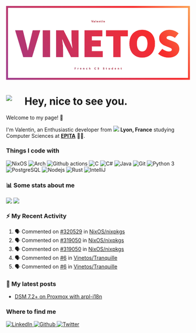 <!--
**Vinetos/Vinetos** is a ✨ _special_ ✨ repository because its `README.md` (this file) appears on your GitHub profile.
-->
<a align="center" href="https://vinetos.fr">
  <img src="https://raw.githubusercontent.com/Vinetos/Vinetos/master/Vinetos%20Banner.png" />
</a>

# <img align="left" src="https://cdn.discordapp.com/emojis/938153240527265812.webp" width="10%" /> Hey, nice to see you.

Welcome to my page! :wave:  

I'm Valentin, an Enthusiastic developer from <img src="https://cdn-icons-png.flaticon.com/512/197/197560.png" width="13"/> **Lyon, France** studying Computer Sciences at [**EPITA**](https://www.epita.fr/en/) 👨‍🎓.

### Things I code with
<p>
  <img alt="NixOS" src="https://img.shields.io/badge/-NixOS-00cec9?style=flat-square&logo=nixos&logoColor=white" />
  <img alt="Arch" src="https://img.shields.io/badge/-Arch-2088FF?style=flat-square&logo=arch-linux&logoColor=white" />
  <img alt="Github actions" src="https://img.shields.io/badge/-Github_Actions-4834d4?style=flat-square&logo=github-actions&logoColor=white" />
  <img alt="C" src="https://img.shields.io/badge/-C-be2edd?style=flat-square&logo=c&logoColor=white" />
  <img alt="C#" src="https://img.shields.io/badge/-C%23-E10098?style=flat-square&logo=c#&logoColor=white" />
  <img alt="Java" src="https://img.shields.io/badge/-Java-ea2845?style=flat-square&logo=openjdk&logoColor=white" />
  <img alt="Git" src="https://img.shields.io/badge/-Git-F05032?style=flat-square&logo=git&logoColor=white" />
  <img alt="Python 3" src="https://img.shields.io/badge/-Python%203-F7B93E?style=flat-square&logo=python&logoColor=white" />
  <img alt="PostgreSQL" src="https://img.shields.io/badge/-PostgreSQL-13aa52?style=flat-square&logo=mongodb&logoColor=white" />
  <img alt="Nodejs" src="https://img.shields.io/badge/-Nodejs-43853d?style=flat-square&logo=Node.js&logoColor=white" />
  <img alt="Rust" src="https://img.shields.io/badge/-Rust-f7f1e3?style=flat-square&logo=rust&logoColor=black" />
  <img alt="IntelliJ" src="https://img.shields.io/badge/-IntelliJ-000000?style=flat-square&logo=intellij-idea&logoColor=white" />
</p>
  
### :bar_chart: Some stats about me

<picture>
  <source
    srcset="https://github-readme-stats-e4pgvv54m-vinetos-projects.vercel.app/api?username=Vinetos&include_all_commits=true&rank_icon=percentile&theme=github_dark&show_icons=true&show=reviews,prs_merged_percentage"
    media="(prefers-color-scheme: dark)"
  />
  <source
    srcset="https://github-readme-stats-e4pgvv54m-vinetos-projects.vercel.app/api?username=Vinetos&include_all_commits=true&rank_icon=percentile&show_icons=true&show=reviews,prs_merged_percentage"
    media="(prefers-color-scheme: light), (prefers-color-scheme: no-preference)"
  />
  <img height=200 align="center" src="https://github-readme-stats-e4pgvv54m-vinetos-projects.vercel.app/api?username=Vinetos&include_all_commits=true&rank_icon=percentile&theme=darkshow_icons=true&show=reviews,prs_merged_percentage" />
</picture>


<picture>
  <source
    srcset="https://github-readme-stats-e4pgvv54m-vinetos-projects.vercel.app/api/wakatime?username=vinetos&layout=compact&langs_count=10&hide=Other,XML,YAML,Properties,Configuration"
    media="(prefers-color-scheme: dark)"
  />
  <source
    srcset="https://github-readme-stats-e4pgvv54m-vinetos-projects.vercel.app/api/wakatime?username=vinetos&layout=compact&langs_count=10&hide=Other,XML,YAML,Properties,Configuration&theme=dark"
    media="(prefers-color-scheme: light), (prefers-color-scheme: no-preference)"
  />
  <img height=200 align="center" src="https://github-readme-stats-e4pgvv54m-vinetos-projects.vercel.app/api/wakatime?username=vinetos&layout=compact&langs_count=10&hide=Other,XML,YAML,Properties,Configuration" />
</picture>

### :zap: My Recent Activity

<!--START_SECTION:activity-->
1. 🗣 Commented on [#320529](https://github.com/NixOS/nixpkgs/issues/320529#issuecomment-2189234398) in [NixOS/nixpkgs](https://github.com/NixOS/nixpkgs)
2. 🗣 Commented on [#319050](https://github.com/NixOS/nixpkgs/pull/319050#issuecomment-2180049730) in [NixOS/nixpkgs](https://github.com/NixOS/nixpkgs)
3. 🗣 Commented on [#319050](https://github.com/NixOS/nixpkgs/pull/319050#issuecomment-2167272323) in [NixOS/nixpkgs](https://github.com/NixOS/nixpkgs)
4. 🗣 Commented on [#6](https://github.com/Vinetos/Tranquille/issues/6#issuecomment-2162561899) in [Vinetos/Tranquille](https://github.com/Vinetos/Tranquille)
5. 🗣 Commented on [#6](https://github.com/Vinetos/Tranquille/issues/6#issuecomment-2162546894) in [Vinetos/Tranquille](https://github.com/Vinetos/Tranquille)
<!--END_SECTION:activity-->

### :paperclip: My latest posts
<!-- BLOG-POST-LIST:START -->
- [DSM 7.2+ on Proxmox with arpl-i18n](https://dev.to/vinetos/dsm-72-on-proxmox-with-arpl-i18n-1g0n)
<!-- BLOG-POST-LIST:END -->

### Where to find me
<p>
  <a href="https://www.linkedin.com/in/valentin-chassignol/" target="_blank">
    <img alt="LinkedIn" src="https://img.shields.io/badge/LinkedIn-0077B5?style=for-the-badge&logo=linkedin&logoColor=white" />
  </a> 
  <a href="https://github.com/Vinetos" target="_blank">
    <img alt="Github" src="https://img.shields.io/badge/GitHub-%2312100E.svg?&style=for-the-badge&logo=Github&logoColor=white" />
  </a> 
  <a href="https://twitter.com/Vinetos" target="_blank">
    <img alt="Twitter" src="https://img.shields.io/badge/twitter-%231DA1F2.svg?&style=for-the-badge&logo=twitter&logoColor=white" />
  </a> 
  
</p>
